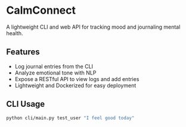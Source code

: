 # CalmConnect

A lightweight CLI and web API for tracking mood and journaling mental health.

## Features

- Log journal entries from the CLI
- Analyze emotional tone with NLP
- Expose a RESTful API to view logs and add entries
- Lightweight and Dockerized for easy deployment

## CLI Usage

```bash
python cli/main.py test_user "I feel good today"
